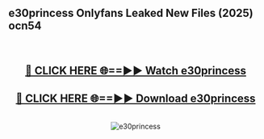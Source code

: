 <h2>e30princess Onlyfans Leaked New Files (2025) ocn54</h2>
<br>
<div align="center">
<h2><a href="https://mediafiles.top/e30princess&ref=git" rel="nofollow">🔴 CLICK HERE 🌐==►► Watch e30princess</a></h2>
<h2><a href="https://mediafiles.top/e30princess&ref=git" rel="nofollow">🔴 CLICK HERE 🌐==►► Download e30princess</a></h2>
<br>
<a href="https://mediafiles.top/e30princess&ref=git" rel="nofollow" data-target="animated-image.originalLink"><img src="https://i.ibb.co.com/xMMVF88/686577567.gif" alt="e30princess" style="max-width: 100%; display: inline-block;" data-target="animated-image.originalImage"></a>
</div>
<br>
<br>